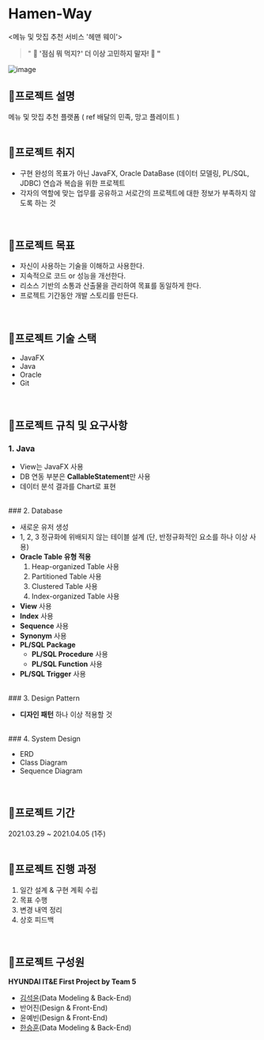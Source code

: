 # Hamen-Way
<메뉴 및 맛집 추천 서비스 '헤맨 웨이'> 

> " **🍴 '점심 뭐 먹지?' 더 이상 고민하지 말자! 🤩 "**

![image](https://user-images.githubusercontent.com/50897259/113802490-cbcc0980-9795-11eb-9ac7-116c54ef11f4.png)


## 🍴**프로젝트 설명**

메뉴 및 맛집 추천 플랫폼 ( ref 배달의 민족, 망고 플레이트 )  
<br/>

## 🍴**프로젝트 취지**

- 구현 완성의 목표가 아닌 JavaFX, Oracle DataBase (데이터 모델링, PL/SQL, JDBC) 연습과 복습을 위한 프로젝트
- 각자의 역할에 맞는 업무를 공유하고 서로간의 프로젝트에 대한 정보가 부족하지 않도록 하는 것  
<br/>

## 🍴**프로젝트 목표**

- 자신이 사용하는 기술을 이해하고 사용한다.
- 지속적으로 코드 or 성능을 개선한다.
- 리소스 기반의 소통과 산출물을 관리하여 목표를 동일하게 한다.
- 프로젝트 기간동안 개발 스토리를 만든다.  
<br/>

## 🍴**프로젝트 기술 스택**

- JavaFX
- Java
- Oracle
- Git  
<br/>

## 🍴**프로젝트 규칙 및 요구사항**

### 1. Java

- View는 JavaFX 사용
- DB 연동 부분은 **CallableStatement**만 사용
- 데이터 분석 결과를  Chart로 표현  
<br/>
### 2. Database

- 새로운 유저 생성
- 1, 2, 3 정규화에 위배되지 않는 테이블 설계 (단, 반정규화적인 요소를 하나 이상 사용)
- **Oracle Table 유형 적용**
    1. Heap-organized Table 사용
    2. Partitioned Table 사용
    3. Clustered Table 사용
    4. Index-organized Table 사용
- **View** 사용
- **Index** 사용
- **Sequence** 사용
- **Synonym** 사용
- **PL/SQL Package**
    - **PL/SQL Procedure** 사용
    - **PL/SQL Function** 사용
- **PL/SQL Trigger** 사용  
<br/>
### 3. Design Pattern

- **디자인 패턴** 하나 이상 적용할 것  
<br/>
### 4. System Design

- ERD
- Class Diagram
- Sequence Diagram  
<br/>

## 🍴**프로젝트 기간**

2021.03.29 ~ 2021.04.05 (1주)  
<br/>

## 🍴**프로젝트 진행 과정**

1. 일간 설계 & 구현 계획 수립
2. 목표 수행
3. 변경 내역 정리
4. 상호 피드백  
<br/>

## 🍴**프로젝트 구성원**
**HYUNDAI IT&E First Project by Team 5**
- [김석윤](https://github.com/gawibawibo)(Data Modeling & Back-End)
- 반어진(Design & Front-End)
- 윤예빈(Design & Front-End)
- [한승훈](https://github.com/Hanseunghoon)(Data Modeling & Back-End)  
<br/>
